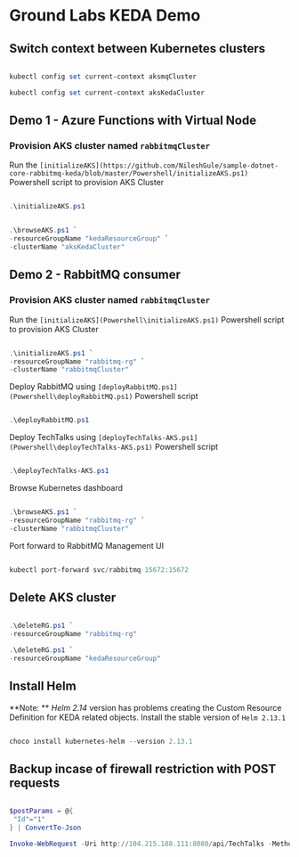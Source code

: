 # Ground Labs KEDA Demo

## Switch context between Kubernetes clusters

```Powershell

kubectl config set current-context aksmqCluster

kubectl config set current-context aksKedaCluster

```

## Demo 1 - Azure Functions with Virtual Node

### Provision AKS cluster named `rabbitmqCluster`

Run the `[initializeAKS](https://github.com/NileshGule/sample-dotnet-core-rabbitmq-keda/blob/master/Powershell/initializeAKS.ps1)` Powershell script to provision AKS Cluster

```Powershell

.\initializeAKS.ps1

```

```Powershell

.\browseAKS.ps1 `
-resourceGroupName "kedaResourceGroup" `
-clusterName "aksKedaCluster"

```

## Demo 2 - RabbitMQ consumer

### Provision AKS cluster named `rabbitmqCluster`

Run the `[initializeAKS](Powershell\initializeAKS.ps1)` Powershell script to provision AKS Cluster

```Powershell

.\initializeAKS.ps1 `
-resourceGroupName "rabbitmq-rg" `
-clusterName "rabbitmqCluster"

```

Deploy RabbitMQ using `[deployRabbitMQ.ps1](Powershell\deployRabbitMQ.ps1)` Powershell script

```powershell

.\deployRabbitMQ.ps1

```

Deploy TechTalks using `[deployTechTalks-AKS.ps1](Powershell\deployTechTalks-AKS.ps1)` Powershell script

```powershell

.\deployTechTalks-AKS.ps1

```

Browse Kubernetes dashboard

```Powershell

.\browseAKS.ps1 `
-resourceGroupName "rabbitmq-rg" `
-clusterName "rabbitmqCluster"

```

Port forward to RabbitMQ Management UI

```Powershell

kubectl port-forward svc/rabbitmq 15672:15672

```

## Delete AKS cluster

```Powershell

.\deleteRG.ps1 `
-resourceGroupName "rabbitmq-rg"

.\deleteRG.ps1 `
-resourceGroupName "kedaResourceGroup"

```

## Install Helm

**Note: ** _Helm 2.14_ version has problems creating the Custom Resource Definition for KEDA related objects. Install the stable version of `Helm 2.13.1`

```Powershell

choco install kubernetes-helm --version 2.13.1

```

## Backup incase of firewall restriction with POST requests

```Powershell

$postParams = @{
 "Id"="1"
} | ConvertTo-Json

Invoke-WebRequest -Uri http://104.215.188.111:8080/api/TechTalks -Method POST -ContentType "application/json" -Body $postParams

```
